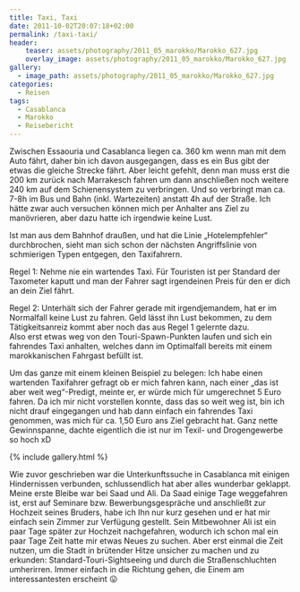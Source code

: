 ```yaml
---
title: Taxi, Taxi
date: 2011-10-02T20:07:18+02:00
permalink: /taxi-taxi/
header:
    teaser: assets/photography/2011_05_marokko/Marokko_627.jpg
    overlay_image: assets/photography/2011_05_marokko/Marokko_627.jpg
gallery:
  - image_path: assets/photography/2011_05_marokko/Marokko_627.jpg
categories:
  - Reisen
tags:
  - Casablanca
  - Marokko
  - Reisebericht
---
```


Zwischen Essaouria und Casablanca liegen ca. 360 km wenn man mit dem Auto fährt, daher bin ich davon ausgegangen, 
dass es ein Bus gibt der etwas die gleiche Strecke fährt. Aber leicht gefehlt, denn man muss erst die 200 km zurück 
nach Marrakesch fahren um dann anschließen noch weitere 240 km auf dem Schienensystem zu verbringen. 
Und so verbringt man ca. 7-8h im Bus und Bahn (inkl. Wartezeiten) anstatt 4h auf der Straße. 
Ich hätte zwar auch versuchen können mich per Anhalter ans Ziel zu manövrieren, aber dazu hatte ich irgendwie keine Lust.
  
Ist man aus dem Bahnhof draußen, und hat die Linie „Hotelempfehler“ durchbrochen, sieht man sich schon der 
nächsten Angriffslinie von schmierigen Typen entgegen, den Taxifahrern.
 
Regel 1: Nehme nie ein wartendes Taxi. Für Touristen ist per Standard der Taxometer kaputt und man der Fahrer sagt 
irgendeinen Preis für den er dich an dein Ziel fährt.
 
Regel 2: Unterhält sich der Fahrer gerade mit irgendjemandem, hat er im Normalfall keine Lust zu fahren. 
Geld lässt ihn Lust bekommen, zu dem Tätigkeitsanreiz kommt aber noch das aus Regel 1 gelernte dazu.  
Also erst etwas weg von den Touri-Spawn-Punkten laufen und sich ein fahrendes Taxi anhalten, welches dann im 
Optimalfall bereits mit einem marokkanischen Fahrgast befüllt ist.

Um das ganze mit einem kleinen Beispiel zu belegen: Ich habe einen wartenden Taxifahrer gefragt ob er mich fahren kann, 
nach einer „das ist aber weit weg“-Predigt, meinte er, er würde mich für umgerechnet 5 Euro fahren. 
Da ich mir nicht vorstellen konnte, dass das so weit weg ist, bin ich nicht drauf eingegangen und hab dann einfach ein 
fahrendes Taxi genommen, was mich für ca. 1,50 Euro ans Ziel gebracht hat. Ganz nette Gewinnspanne, 
dachte eigentlich die ist nur im Texil- und Drogengewerbe so hoch xD

{% include gallery.html %}

Wie zuvor geschrieben war die Unterkunftssuche in Casablanca mit einigen Hindernissen verbunden, 
schlussendlich hat aber alles wunderbar geklappt. Meine erste Bleibe war bei Saad und Ali. 
Da Saad einige Tage weggefahren ist, erst auf Seminare bzw. Bewerbungsgespräche und anschließt zur Hochzeit seines Bruders, 
habe ich Ihn nur kurz gesehen und er hat mir einfach sein Zimmer zur Verfügung gestellt. 
Sein Mitbewohner Ali ist ein paar Tage später zur Hochzeit nachgefahren, wodurch ich schon mal ein paar Tage Zeit 
hatte mir etwas Neues zu suchen. Aber erst einmal die Zeit nutzen, um die Stadt in brütender Hitze unsicher zu machen und zu erkunden: 
Standard-Touri-Sightseeing und durch die Straßenschluchten umherirren. Immer einfach in die Richtung gehen, 
die Einem am interessantesten erscheint 😛
